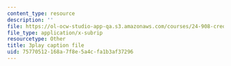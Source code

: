 ```yaml
---
content_type: resource
description: ''
file: https://ol-ocw-studio-app-qa.s3.amazonaws.com/courses/24-908-creole-languages-and-caribbean-identities-spring-2017/75770512168a7f8e5a4cfa1b3af37296_w-zdunIsHUU.srt
file_type: application/x-subrip
resourcetype: Other
title: 3play caption file
uid: 75770512-168a-7f8e-5a4c-fa1b3af37296
---
```

